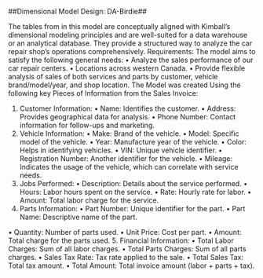 ##Dimensional Model Design: DA-Birdie##

The tables from in this model are conceptually aligned with Kimball’s dimensional modeling
principles and are well-suited for a data warehouse or an analytical database. They provide a
structured way to analyze the car repair shop’s operations comprehensively.
Requirements:
The model aims to satisfy the following general needs:
• Analyze the sales performance of our car repair centers.
• Locations across western Canada.
• Provide flexible analysis of sales of both services and parts by customer, vehicle
brand/model/year, and shop location.
The Model was created Using the following key Pieces of Information from the
Sales Invoice:
1. Customer Information:
• Name: Identifies the customer.
• Address: Provides geographical data for analysis.
• Phone Number: Contact information for follow-ups and marketing.
2. Vehicle Information:
• Make: Brand of the vehicle.
• Model: Specific model of the vehicle.
• Year: Manufacture year of the vehicle.
• Color: Helps in identifying vehicles.
• VIN: Unique vehicle identifier.
• Registration Number: Another identifier for the vehicle.
• Mileage: Indicates the usage of the vehicle, which can correlate with service
needs.
3. Jobs Performed:
• Description: Details about the service performed.
• Hours: Labor hours spent on the service.
• Rate: Hourly rate for labor.
• Amount: Total labor charge for the service.
4. Parts Information:
• Part Number: Unique identifier for the part.
• Part Name: Descriptive name of the part.

• Quantity: Number of parts used.
• Unit Price: Cost per part.
• Amount: Total charge for the parts used.
5. Financial Information:
• Total Labor Charges: Sum of all labor charges.
• Total Parts Charges: Sum of all parts charges.
• Sales Tax Rate: Tax rate applied to the sale.
• Total Sales Tax: Total tax amount.
• Total Amount: Total invoice amount (labor + parts + tax).
